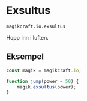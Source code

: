 
# Exsultus

`magikcraft.io.exsultus`

Hopp inn i luften.

## Eksempel

```javascript
const magik = magikcraft.io;

function jump(power = 50) {
    magik.exsultus(power);
}
```